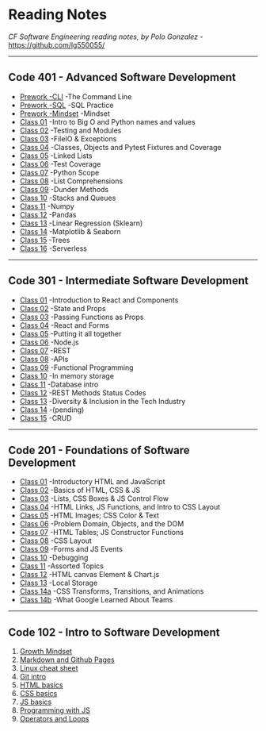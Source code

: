 # Reading Notes
*CF Software Engineering reading notes, by Polo Gonzalez* - <https://github.com/lg550055/>

---

## Code 401 - Advanced Software Development

- [Prework -CLI](./401/prework-cli.md) -The Command Line
- [Prework -SQL](./401/prework-sql.md) -SQL Practice
- [Prework -Mindset](./401/prework-mindset.md) -Mindset
- [Class 01](./401/class-01.md) -Intro to Big O and Python names and values
- [Class 02](./401/class-02.md) -Testing and Modules
- [Class 03](./401/class-03.md) -FileIO & Exceptions
- [Class 04](./401/class-04.md) -Classes, Objects and Pytest Fixtures and Coverage
- [Class 05](./401/class-05.md) -Linked Lists
- [Class 06](./401/class-06.md) -Test Coverage
- [Class 07](./401/class-07.md) -Python Scope
- [Class 08](./401/class-08.md) -List Comprehensions
- [Class 09](./401/class-09.md) -Dunder Methods
- [Class 10](./401/class-10.md) -Stacks and Queues
- [Class 11](./401/class-11.md) -Numpy
- [Class 12](./401/class-12.md) -Pandas
- [Class 13](./401/class-13.md) -Linear Regression (Sklearn)
- [Class 14](./401/class-14.md) -Matplotlib & Seaborn
- [Class 15](./401/class-15.md) -Trees
- [Class 16](./401/class-16.md) -Serverless

---

## Code 301 - Intermediate Software Development

- [Class 01](./301/class-01.md) -Introduction to React and Components
- [Class 02](./301/class-02.md) -State and Props
- [Class 03](./301/class-03.md) -Passing Functions as Props
- [Class 04](./301/class-04.md) -React and Forms
- [Class 05](./301/class-05.md) -Putting it all together
- [Class 06](./301/class-06.md) -Node.js
- [Class 07](./301/class-07.md) -REST
- [Class 08](./301/class-08.md) -APIs
- [Class 09](./301/class-09.md) -Functional Programming
- [Class 10](./301/class-10.md) -In memory storage
- [Class 11](./301/class-11.md) -Database intro
- [Class 12](./301/class-12.md) -REST Methods Status Codes
- [Class 13](./301/class-13.md) -Diversity & Inclusion in the Tech Industry
- [Class 14](./301/class-14.md) -(pending)
- [Class 15](./301/class-15.md) -CRUD

---

## Code 201 - Foundations of Software Development

- [Class 01](./201/class-01.md) -Introductory HTML and JavaScript
- [Class 02](./201/class-02.md) -Basics of HTML, CSS & JS
- [Class 03](./201/class-03.md) -Lists, CSS Boxes & JS Control Flow
- [Class 04](./201/class-04.md) -HTML Links, JS Functions, and Intro to CSS Layout
- [Class 05](./201/class-05.md) -HTML Images; CSS Color & Text
- [Class 06](./201/class-06.md) -Problem Domain, Objects, and the DOM
- [Class 07](./201/class-07.md) -HTML Tables; JS Constructor Functions
- [Class 08](./201/class-08.md) -CSS Layout
- [Class 09](./201/class-09.md) -Forms and JS Events
- [Class 10](./201/class-10.md) -Debugging
- [Class 11](./201/class-11.md) -Assorted Topics
- [Class 12](./201/class-12.md) -HTML canvas Element & Chart.js
- [Class 13](./201/class-13.md) -Local Storage
- [Class 14a](./201/class-14a.md) -CSS Transforms, Transitions, and Animations
- [Class 14b](./201/class-14b.md) -What Google Learned About Teams

---

## Code 102 - Intro to Software Development

1. [Growth Mindset](./102/growth-mindset.md)
2. [Markdown and Github Pages](./102/markdown.md)
3. [Linux cheat sheet](./102/cheat-sheet.md)
4. [Git intro](./102/git-intro.md)
5. [HTML basics](./102/html-basics.md)
6. [CSS basics](./102/css.md)
7. [JS basics](./102/js.md)
8. [Programming with JS](./102/js2.md)
9. [Operators and Loops](./102/opandloops.md)